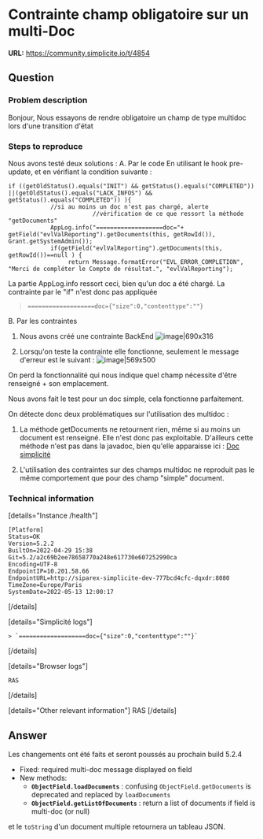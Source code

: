# Contrainte champ obligatoire sur un multi-Doc

**URL:** https://community.simplicite.io/t/4854

## Question
### Problem description

Bonjour, 
Nous essayons de rendre obligatoire un champ de type multidoc lors d'une transition d'état

### Steps to reproduce

Nous avons testé deux solutions : 
A. Par le code 
 En utilisant le hook pre-update, et en vérifiant la condition suivante : 
```
if ((getOldStatus().equals("INIT") && getStatus().equals("COMPLETED")) ||(getOldStatus().equals("LACK_INFOS") && getStatus().equals("COMPLETED")) ){
			//si au moins un doc n'est pas chargé, alerte
                        //vérification de ce que ressort la méthode "getDocuments"
			AppLog.info("===================doc="+	getField("evlValReporting").getDocuments(this, getRowId()), Grant.getSystemAdmin());
			if(getField("evlValReporting").getDocuments(this, getRowId())==null ) {
				 return Message.formatError("EVL_ERROR_COMPLETION", "Merci de compléter le Compte de résultat.", "evlValReporting");
```

La partie AppLog.info ressort ceci, bien qu'un doc a été chargé. La contrainte par le "if" n'est donc pas appliquée

> `===================doc={"size":0,"contenttype":""}`

B. Par les contraintes
1. Nous avons créé une contrainte BackEnd
![image|690x316](upload://slCLLXn0LKEVGs44mSx5zazTS3l.png)

2. Lorsqu'on teste la contrainte elle fonctionne, seulement le message d'erreur est le suivant :
![image|569x500](upload://5ry4ymUu43KLgfLvUsyNYlFL4A1.png)

On perd la fonctionnalité qui nous indique quel champ nécessite d'être renseigné + son emplacement. 

Nous avons fait le test pour un doc simple, cela fonctionne parfaitement. 

On détecte donc deux problématiques sur l'utilisation des multidoc : 
1. La méthode getDocuments ne retournent rien, même si au moins un document est renseigné. Elle n'est donc pas exploitable. D'ailleurs cette méthode n'est pas dans la javadoc, bien qu'elle apparaisse ici : [Doc simplicité](https://docs.simplicite.io/documentation/01-core/documents-code-examples.md)

1. L'utilisation des contraintes sur des champs multidoc ne reproduit pas le même comportement que pour des champ "simple" document. 

### Technical information

[details="Instance /health"]
```text
[Platform]
Status=OK
Version=5.2.2
BuiltOn=2022-04-29 15:38
Git=5.2/a2c69b2ee78658770a248e617730e607252990ca
Encoding=UTF-8
EndpointIP=10.201.58.66
EndpointURL=http://siparex-simplicite-dev-777bcd4cfc-dqxdr:8080
TimeZone=Europe/Paris
SystemDate=2022-05-13 12:00:17
```
[/details]

[details="Simplicité logs"]
```text
> `===================doc={"size":0,"contenttype":""}`
```
[/details]

[details="Browser logs"]
```text
RAS
```
[/details]

[details="Other relevant information"]
RAS
[/details]

## Answer
Les changements ont été faits et seront poussés au prochain build 5.2.4

- Fixed: required multi-doc message displayed on field
- New methods: 
    - **`ObjectField.loadDocuments`** : confusing `ObjectField.getDocuments` is deprecated and replaced by `loadDocuments`
    - **`ObjectField.getListOfDocuments`** : return a list of documents if field is multi-doc (or null)

et le `toString` d'un document multiple retournera un tableau JSON.
